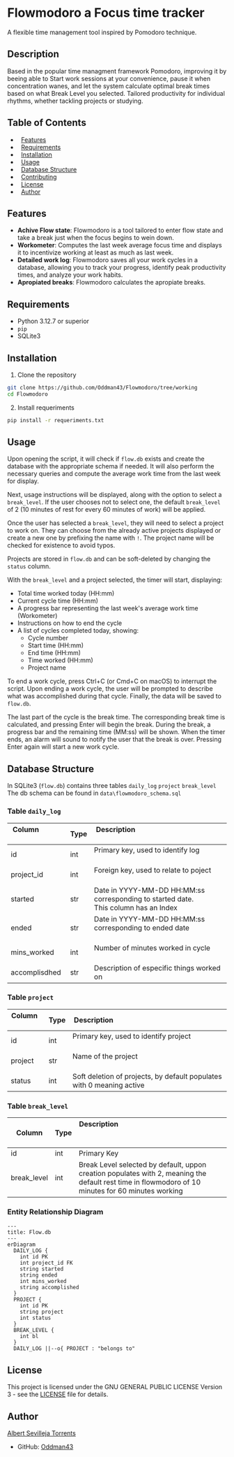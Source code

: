 # Flowmodoro a Focus time tracker
A flexible time management tool inspired by Pomodoro technique.
## Description
Based in the popular time managment framework Pomodoro, improving it by beeing able to Start work sessions at your convenience, pause it when concentration wanes, and let the system calculate optimal break times based on what Break Level you selected. Tailored productivity for individual rhythms, whether tackling projects or studying.
## Table of Contents
*   [Features](#features)
*   [Requirements](#requirements)
*   [Installation](#installation)
*   [Usage](#usage)
*   [Database Structure](#database-structure)
*   [Contributing](#contributing)
*   [License](#license)
*   [Author](#author)
## Features
* **Achive Flow state**: Flowmodoro is a tool tailored to enter flow state and take a break just when the focus begins to wein down.
* **Workometer**: Computes the last week average focus time and displays it to incentivize working at least as much as last week.
* **Detailed work log**: Flowmodoro saves all your work cycles in a database, allowing you to track your progress, identify peak productivity times, and analyze your work habits.
* **Apropiated breaks**: Flowmodoro calculates the apropiate breaks.
## Requirements
- Python 3.12.7 or superior
- `pip`
- SQLite3
## Installation
1. Clone the repository
```bash
git clone https://github.com/Oddman43/Flowmodoro/tree/working
cd Flowmodoro
```
2. Install requeriments
```bash
pip install -r requeriments.txt
```
## Usage
Upon opening the script, it will check if `flow.db` exists and create the database with the appropriate schema if needed. It will also perform the necessary queries and compute the average work time from the last week for display.

Next, usage instructions will be displayed, along with the option to select a `break_level`. If the user chooses not to select one, the default `break_level` of 2 (10 minutes of rest for every 60 minutes of work) will be applied.

Once the user has selected a `break_level`, they will need to select a project to work on. They can choose from the already active projects displayed or create a new one by prefixing the name with `!`. The project name will be checked for existence to avoid typos.

Projects are stored in `flow.db` and can be soft-deleted by changing the `status` column.

With the `break_level` and a project selected, the timer will start, displaying:

- Total time worked today (HH:mm)
- Current cycle time (HH:mm)
- A progress bar representing the last week's average work time (Workometer)
- Instructions on how to end the cycle
- A list of cycles completed today, showing:
    - Cycle number
    - Start time (HH:mm)
    - End time (HH:mm)
    - Time worked (HH:mm)
    - Project name

To end a work cycle, press Ctrl+C (or Cmd+C on macOS) to interrupt the script. Upon ending a work cycle, the user will be prompted to describe what was accomplished during that cycle. Finally, the data will be saved to `flow.db`.

The last part of the cycle is the break time. The corresponding break time is calculated, and pressing Enter will begin the break. During the break, a progress bar and the remaining time (MM:ss) will be shown. When the timer ends, an alarm will sound to notify the user that the break is over. Pressing Enter again will start a new work cycle.
## Database Structure
In SQLite3 (`flow.db`) contains three tables `daily_log` `project` `break_level`
The db schema can be found in `data\flowmodoro_schema.sql`
### Table `daily_log`
| Column                 | Type  | Description                                                                             |
| ---------------------- | ----- | --------------------------------------------------------------------------------------- |
| id                     | int   | Primary key, used to identify log                                                       |
| project_id             | int   | Foreign key, used to relate to poject                                                   |
| started                | str   | Date in YYYY-MM-DD HH:MM:ss corresponding to started date.<br>This column has an Index  |
| ended                  | str   | Date in YYYY-MM-DD HH:MM:ss corresponding to ended date                                 |
| mins_worked            | int   | Number of minutes worked in cycle                                                       |
| accomplisdhed          | str   | Description of especific things worked on                                               |
### Table `project`
| Column     | Type  | Description                                                           |
| ---------- | ----- | --------------------------------------------------------------------- |
| id         | int   | Primary key, used to identify project                                 |
| project    | str   | Name of the project                                                   |
| status     | int   | Soft deletion of projects, by default populates with 0 meaning active |
### Table `break_level`
| Column      | Type  | Description                                                                                                                                         |
| ----------- | ----- | --------------------------------------------------------------------------------------------------------------------------------------------------- |
| id          | int   | Primary Key                                                                                                                                         |
| break_level | int   | Break Level selected by default, uppon creation populates with 2, meaning the default rest time in flowmodoro of 10 minutes for 60 minutes working  |
### Entity Relationship Diagram
```mermaid
---
title: Flow.db
---
erDiagram
  DAILY_LOG {
    int id PK
    int project_id FK
    string started
    string ended
    int mins_worked
    string accomplished
  }
  PROJECT {
    int id PK
    string project
    int status
  }
  BREAK_LEVEL {
    int bl
  }
  DAILY_LOG ||--o{ PROJECT : "belongs to"
```
## License
This project is licensed under the GNU GENERAL PUBLIC LICENSE Version 3 - see the [LICENSE](..\LICENSE) file for details.
## Author
[Albert Sevilleja Torrents](https://www.linkedin.com/in/albertsevillejatorrents/) 
* GitHub: [Oddman43](https://github.com/Oddman43) 
